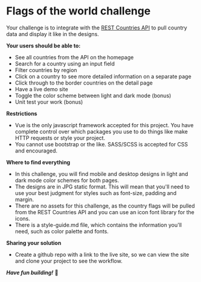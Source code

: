 # Flags of the world challenge
Your challenge is to integrate with the [REST Countries API](https://restcountries.eu) to pull country data and display it like in the designs.

**Your users should be able to:**
  - See all countries from the API on the homepage
  - Search for a country using an input field
  - Filter countries by region
  - Click on a country to see more detailed information on a separate page
  - Click through to the border countries on the detail page
  - Have a live demo site
  - Toggle the color scheme between light and dark mode (bonus)
  - Unit test your work (bonus)
  
**Restrictions** 
  - Vue is the only javascript framework accepted for this project. You have complete control over which packages you use to do things like make HTTP requests or style your project.
  - You cannot use bootstrap or the like. SASS/SCSS is accepted for CSS and encouraged.
  
  
**Where to find everything**
 - In this challenge, you will find mobile and desktop designs in light and dark mode color schemes for both pages.
 - The designs are in JPG static format. This will mean that you'll need to use your best judgment for styles such as font-size, padding and margin.
 - There are no assets for this challenge, as the country flags will be pulled from the REST Countries API and you can use an icon font library for the icons.
 - There is a style-guide.md file, which contains the information you'll need, such as color palette and fonts.

**Sharing your solution** 
 - Create a github repo with a link to the live site, so we can view the site and clone your project to see the workflow.

***Have fun building!*** 🚀
